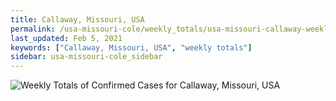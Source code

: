 ```yaml
---
title: Callaway, Missouri, USA
permalink: /usa-missouri-cole/weekly_totals/usa-missouri-callaway-weekly_totals.html
last_updated: Feb 5, 2021
keywords: ["Callaway, Missouri, USA", "weekly totals"]
sidebar: usa-missouri-cole_sidebar
---
```


![Weekly Totals of Confirmed Cases for Callaway, Missouri, USA](/covid_tracker/images/graphs/usa-missouri-callaway-weekly_totals_graph.png)
